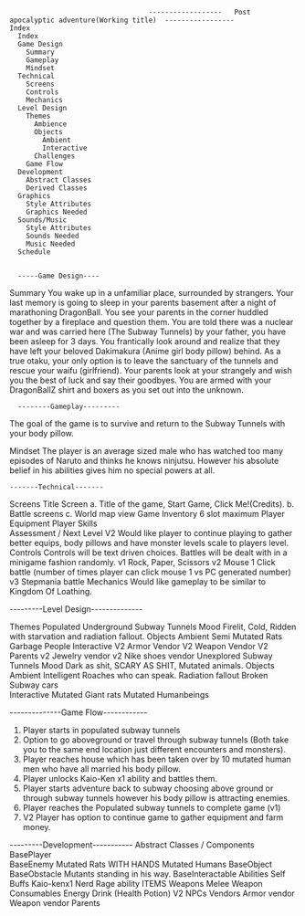                                       ------------------   Post apocalyptic adventure(Working title)  -----------------
    Index
      Index
      Game Design
        Summary
        Gameplay
        Mindset
      Technical
        Screens
        Controls
        Mechanics
      Level Design
        Themes
          Ambience
          Objects
            Ambient
            Interactive
          Challenges
        Game Flow
      Development
        Abstract Classes
        Derived Classes
      Graphics
        Style Attributes
        Graphics Needed
      Sounds/Music
        Style Attributes
        Sounds Needed
        Music Needed
      Schedule


      -----Game Design----

Summary
  You wake up in a unfamiliar place, surrounded by strangers. Your last memory is going to sleep in your parents basement after a night of marathoning DragonBall.  You see your parents in the corner huddled together by a fireplace and question them. You are told there was a nuclear war and was carried here (The Subway Tunnels) by your father, you have been asleep for 3 days. You frantically look around and realize that they have left your beloved Dakimakura (Anime girl body pillow) behind. As a true otaku, your only option is to leave the sanctuary of the tunnels and rescue your waifu (girlfriend). Your parents look at your strangely and wish you the best of luck and say their goodbyes. You are armed with your DragonBallZ shirt and boxers as you set out into the unknown.

      --------Gameplay---------
  The goal of the game is to survive and return to the Subway Tunnels with your body pillow.

Mindset
  The player is an average sized male who has watched too many episodes of Naruto and thinks he knows ninjutsu. However his absolute belief in his abilities gives him no special powers at all.

    -------Technical-------
  Screens
    Title Screen
      a. Title of the game, Start Game, Click Me!(Credits).
      b. Battle screens
      c. World map view
    Game
      Inventory 
        6 slot maximum
      Player Equipment
      Player Skills  
      Assessment / Next Level
V2      Would like player to continue playing to gather better equips, body pillows and have monster levels scale to players level.
  Controls
    Controls will be text driven choices. Battles will be dealt with in a minigame fashion randomly. 
      v1 Rock, Paper, Scissors
      v2 Mouse 1 Click battle (number of times player can click mouse 1 vs PC generated number)
      v3 Stepmania battle
  Mechanics
    Would like gameplay to be similar to Kingdom Of Loathing.


---------Level Design--------------

Themes
  Populated Underground Subway Tunnels
    Mood
      Firelit, Cold, Ridden with starvation and radiation fallout.
    Objects
      Ambient
        Semi Mutated Rats
        Garbage
        People
      Interactive
        V2 Armor Vendor
        V2 Weapon Vendor
        V2 Parents
        v2 Jewelry vendor
        v2 Nike shoes vendor
  Unexplored Subway Tunnels
    Mood
      Dark as shit, SCARY AS SHIT, Mutated animals.
    Objects
      Ambient
        Intelligent Roaches who can speak.
        Radiation fallout
        Broken Subway cars         
      Interactive
        Mutated Giant rats
        Mutated Humanbeings


--------------Game Flow------------
 1. Player starts in populated subway tunnels
 2. Option to go aboveground or travel through subway tunnels (Both take you to the same end location just different encounters and monsters).
 3. Player reaches house which has been taken over by 10 mutated human men who have all married his body pillow. 
 4. Player unlocks Kaio-Ken x1 ability and battles them.
 5. Player starts adventure back to subway choosing above ground or through subway tunnels however his body pillow is attracting enemies.
 6. Player reaches the Populated subway tunnels to complete game (v1)
 7. V2 Player has option to continue game to gather equipment and farm money.




---------Development-----------
  Abstract Classes / Components
      BasePlayer  
      BaseEnemy
        Mutated Rats WITH HANDS
        Mutated Humans
      BaseObject
    BaseObstacle
      Mutants standing in his way.
    BaseInteractable
      Abilities
        Self Buffs 
          Kaio-kenx1
          Nerd Rage ability
      ITEMS
        Weapons
          Melee Weapon
        Consumables
          Energy Drink (Health Potion)
     V2 NPCs
        Vendors
          Armor vendor
          Weapon vendor
        Parents

